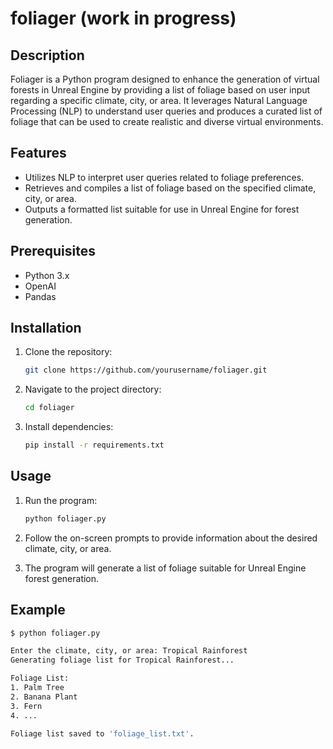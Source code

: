 # foliager (work in progress)

## Description

Foliager is a Python program designed to enhance the generation of virtual forests in Unreal Engine by providing a list of foliage based on user input regarding a specific climate, city, or area. It leverages Natural Language Processing (NLP) to understand user queries and produces a curated list of foliage that can be used to create realistic and diverse virtual environments.

## Features

- Utilizes NLP to interpret user queries related to foliage preferences.
- Retrieves and compiles a list of foliage based on the specified climate, city, or area.
- Outputs a formatted list suitable for use in Unreal Engine for forest generation.

## Prerequisites

- Python 3.x
- OpenAI
- Pandas

## Installation

1. Clone the repository:

    ```bash
    git clone https://github.com/yourusername/foliager.git
    ```

2. Navigate to the project directory:

    ```bash
    cd foliager
    ```

3. Install dependencies:

    ```bash
    pip install -r requirements.txt
    ```

## Usage

1. Run the program:

    ```bash
    python foliager.py
    ```

2. Follow the on-screen prompts to provide information about the desired climate, city, or area.

3. The program will generate a list of foliage suitable for Unreal Engine forest generation.

## Example

```bash
$ python foliager.py

Enter the climate, city, or area: Tropical Rainforest
Generating foliage list for Tropical Rainforest...

Foliage List:
1. Palm Tree
2. Banana Plant
3. Fern
4. ...

Foliage list saved to 'foliage_list.txt'.

